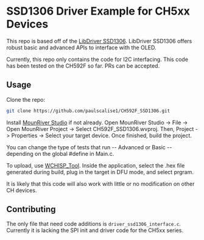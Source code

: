 # SSD1306 Driver Example for CH5xx Devices

This repo is based off of the [LibDriver SSD1306](https://github.com/libdriver/ssd1306).
LibDriver SSD1306 offers robust basic and advanced APIs to interface with the OLED.

Currently, this repo only contains the code for I2C interfacing.
This code has been tested on the CH592F so far. PRs can be accepted.

## Usage
Clone the repo:

```bash
git clone https://github.com/paulscalise1/CH592F_SSD1306.git
```

Install [MounRiver Studio](https://mounriver.com/) if not already.
Open MounRiver Studio -> File -> Open MounRiver Project -> Select CH592F_SSD1306.wvproj.
Then, Project -> Properties -> Select your target device.
Once finished, build the project.

You can change the type of tests that run -- Advanced or Basic -- depending on the global #define in Main.c.

To upload, use [WCHISP_Tool](https://www.wch.cn/downloads/WCHISPTool_Setup_exe.html).
Inside the application, select the .hex file generated during build, plug in the target in DFU mode, and select prgram.

It is likely that this code will also work with little or no modification on other CH devices.

## Contributing
The only file that need code additions is ```driver_ssd1306_interface.c```. Currently it is lacking the SPI init and driver code for the CH5xx series.
